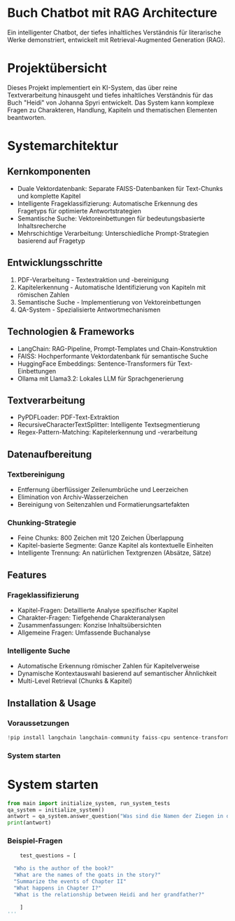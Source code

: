 # Buch Chatbot mit RAG Architecture
Ein intelligenter Chatbot, der tiefes inhaltliches Verständnis für literarische Werke demonstriert, entwickelt mit Retrieval-Augmented Generation (RAG).
# Projektübersicht
Dieses Projekt implementiert ein KI-System, das über reine Textverarbeitung hinausgeht und tiefes inhaltliches Verständnis für das Buch "Heidi" von Johanna Spyri entwickelt. Das System kann komplexe Fragen zu Charakteren, Handlung, Kapiteln und thematischen Elementen beantworten.
# Systemarchitektur
## Kernkomponenten
*  Duale Vektordatenbank: Separate FAISS-Datenbanken für Text-Chunks und komplette Kapitel
*  Intelligente Frageklassifizierung: Automatische Erkennung des Fragetyps für optimierte Antwortstrategien
*  Semantische Suche: Vektoreinbettungen für bedeutungsbasierte Inhaltsrecherche
*  Mehrschichtige Verarbeitung: Unterschiedliche Prompt-Strategien basierend auf Fragetyp

## Entwicklungsschritte
1.  PDF-Verarbeitung - Textextraktion und -bereinigung
2.  Kapitelerkennung - Automatische Identifizierung von Kapiteln mit römischen Zahlen
3.  Semantische Suche - Implementierung von Vektoreinbettungen
4.  QA-System - Spezialisierte Antwortmechanismen

## Technologien & Frameworks
*  LangChain: RAG-Pipeline, Prompt-Templates und Chain-Konstruktion
*  FAISS: Hochperformante Vektordatenbank für semantische Suche
*  HuggingFace Embeddings: Sentence-Transformers für Text-Einbettungen
*  Ollama mit Llama3.2: Lokales LLM für Sprachgenerierung

## Textverarbeitung
*  PyPDFLoader: PDF-Text-Extraktion
*  RecursiveCharacterTextSplitter: Intelligente Textsegmentierung
*  Regex-Pattern-Matching: Kapitelerkennung und -verarbeitung

## Datenaufbereitung
### Textbereinigung
*  Entfernung überflüssiger Zeilenumbrüche und Leerzeichen
*  Elimination von Archiv-Wasserzeichen
*  Bereinigung von Seitenzahlen und Formatierungsartefakten
### Chunking-Strategie
*  Feine Chunks: 800 Zeichen mit 120 Zeichen Überlappung
*  Kapitel-basierte Segmente: Ganze Kapitel als kontextuelle Einheiten
*  Intelligente Trennung: An natürlichen Textgrenzen (Absätze, Sätze)

## Features
### Frageklassifizierung
*  Kapitel-Fragen: Detaillierte Analyse spezifischer Kapitel
*  Charakter-Fragen: Tiefgehende Charakteranalysen
*  Zusammenfassungen: Konzise Inhaltsübersichten
*  Allgemeine Fragen: Umfassende Buchanalyse
### Intelligente Suche
*  Automatische Erkennung römischer Zahlen für Kapitelverweise
*  Dynamische Kontextauswahl basierend auf semantischer Ähnlichkeit
*  Multi-Level Retrieval (Chunks & Kapitel)

## Installation & Usage
### Voraussetzungen
```python
!pip install langchain langchain-community faiss-cpu sentence-transformers pyPDF
```
### System starten
# System starten
```python
from main import initialize_system, run_system_tests
qa_system = initialize_system()
antwort = qa_system.answer_question("Was sind die Namen der Ziegen in der Geschichte?")
print(antwort)
```
### Beispiel-Fragen
```python
    test_questions = [
       
  "Who is the author of the book?"
  "What are the names of the goats in the story?"
  "Summarize the events of Chapter II"
  "What happens in Chapter I?"
  "What is the relationship between Heidi and her grandfather?"

    ]
'''
